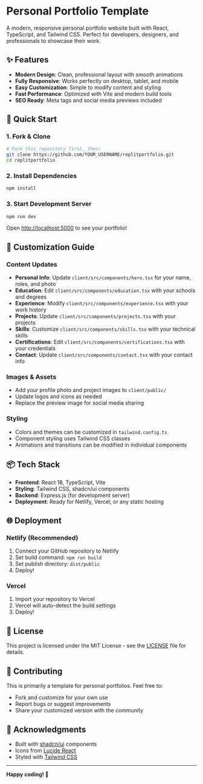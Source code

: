 # Personal Portfolio Template

A modern, responsive personal portfolio website built with React, TypeScript, and Tailwind CSS. Perfect for developers, designers, and professionals to showcase their work.

## ✨ Features

- **Modern Design**: Clean, professional layout with smooth animations
- **Fully Responsive**: Works perfectly on desktop, tablet, and mobile
- **Easy Customization**: Simple to modify content and styling
- **Fast Performance**: Optimized with Vite and modern build tools
- **SEO Ready**: Meta tags and social media previews included

## 🚀 Quick Start

### 1. Fork & Clone
```bash
# Fork this repository first, then:
git clone https://github.com/YOUR_USERNAME/replitportfolio.git
cd replitportfolio
```

### 2. Install Dependencies
```bash
npm install
```

### 3. Start Development Server
```bash
npm run dev
```

Open [http://localhost:5000](http://localhost:5000) to see your portfolio!

## 🎨 Customization Guide

### Content Updates
- **Personal Info**: Update `client/src/components/hero.tsx` for your name, roles, and photo
- **Education**: Edit `client/src/components/education.tsx` with your schools and degrees
- **Experience**: Modify `client/src/components/experience.tsx` with your work history
- **Projects**: Update `client/src/components/projects.tsx` with your projects
- **Skills**: Customize `client/src/components/skills.tsx` with your technical skills
- **Certifications**: Edit `client/src/components/certifications.tsx` with your credentials
- **Contact**: Update `client/src/components/contact.tsx` with your contact info

### Images & Assets
- Add your profile photo and project images to `client/public/`
- Update logos and icons as needed
- Replace the preview image for social media sharing

### Styling
- Colors and themes can be customized in `tailwind.config.ts`
- Component styling uses Tailwind CSS classes
- Animations and transitions can be modified in individual components

## 📦 Tech Stack

- **Frontend**: React 18, TypeScript, Vite
- **Styling**: Tailwind CSS, shadcn/ui components
- **Backend**: Express.js (for development server)
- **Deployment**: Ready for Netlify, Vercel, or any static hosting

## 🌐 Deployment

### Netlify (Recommended)
1. Connect your GitHub repository to Netlify
2. Set build command: `npm run build`
3. Set publish directory: `dist/public`
4. Deploy!

### Vercel
1. Import your repository to Vercel
2. Vercel will auto-detect the build settings
3. Deploy!

## 📝 License

This project is licensed under the MIT License - see the [LICENSE](LICENSE) file for details.

## 🤝 Contributing

This is primarily a template for personal portfolios. Feel free to:
- Fork and customize for your own use
- Report bugs or suggest improvements
- Share your customized version with the community

## 🙏 Acknowledgments

- Built with [shadcn/ui](https://ui.shadcn.com/) components
- Icons from [Lucide React](https://lucide.dev/)
- Styled with [Tailwind CSS](https://tailwindcss.com/)

---

**Happy coding! 🎉** 